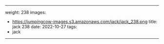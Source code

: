 
---
weight: 238
images:
- https://jumpingcow-images.s3.amazonaws.com/jack/jack_238.png
title: jack 238
date: 2022-10-27
tags:
- jack
---
